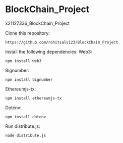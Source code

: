 # BlockChain_Project
x21127336_BlockChain_Project

Clone this repository:

    https://github.com/rohitsalvi23/BlockChain_Project
    
Install the following dependencies:
Web3:

    npm install web3

Bignumber:

    npm install bignumber

Ethereumjs-tx:

    npm install ethereumjs-tx

Dotenv:

    npm install dotenv

Run distribute.js:

    node distribute.js
